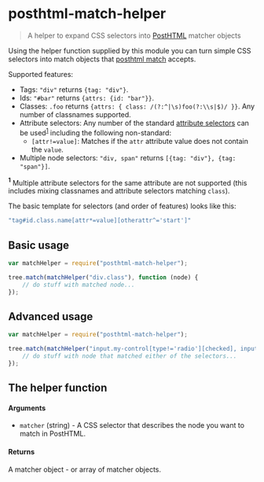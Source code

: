 # posthtml-match-helper

> A helper to expand CSS selectors into [PostHTML](https://github.com/posthtml/posthtml) matcher objects

Using the helper function supplied by this module you can turn simple CSS selectors into match objects that [posthtml match](https://github.com/posthtml/posthtml/blob/master/README.md#match) accepts.

Supported features:

* Tags: `"div"` returns `{tag: "div"}`.
* Ids: `"#bar"` returns `{attrs: {id: "bar"}}`.
* Classes: `.foo` returns `{attrs: { class: /(?:^|\s)foo(?:\\s|$)/ }}`. Any number of classnames supported.
* Attribute selectors: Any number of the standard [attribute selectors](https://developer.mozilla.org/en/docs/Web/CSS/Attribute_selectors) can be used<sup><a href="#attribute_selectors_footnote">1</a></sup> including the following non-standard:
   * `[attr!=value]`: Matches if the `attr` attribute value does not contain the `value`.
* Multiple node selectors: `"div, span"` returns `[{tag: "div"}, {tag: "span"}]`.

**<sup><a name="attribute_selectors_footnote">1</a></sup>** Multiple attribute selectors for the same attribute are not supported (this includes mixing classnames and attribute selectors matching `class`).

The basic template for selectors (and order of features) looks like this:

```js
"tag#id.class.name[attr*=value][otherattr^='start']"
```

## Basic usage

```js
var matchHelper = require("posthtml-match-helper");

tree.match(matchHelper("div.class"), function (node) {
	// do stuff with matched node...
});
```

## Advanced usage

```js
var matchHelper = require("posthtml-match-helper");

tree.match(matchHelper("input.my-control[type!='radio'][checked], input[value^='foo'][checked]"), function (node) {
	// do stuff with node that matched either of the selectors...
});
```

## The helper function

#### Arguments

* `matcher` (string) - A CSS selector that describes the node you want to match in PostHTML.

#### Returns

A matcher object - or array of matcher objects.
